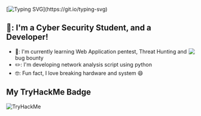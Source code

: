 [![Typing SVG](https://readme-typing-svg.herokuapp.com/?lines=Hi!+I+am+VTran;)](https://git.io/typing-svg)


## 👋: I'm a Cyber Security Student, and a Developer!
<img align="right" src="https://media2.giphy.com/media/nDfwBfVsvYhPi/giphy.gif?cid=ecf05e47ywsgclvvh7szmca4tujz9odsf7dkd6hrf3oamdry&rid=giphy.gif&ct=g" />

- 📖: I'm currently learning Web Application pentest, Threat Hunting and bug bounty
- ✏️: I'm developing network analysis script using python
- 🤓: Fun fact, I love breaking hardware and system 😄

## My TryHackMe Badge <br />
<img src="https://tryhackme-badges.s3.amazonaws.com/vt196886.png" alt="TryHackMe">
